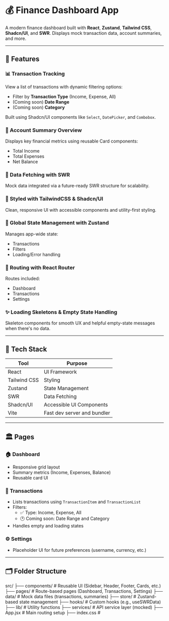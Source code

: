# 💰 Finance Dashboard App

A modern finance dashboard built with **React**, **Zustand**, **Tailwind CSS**, **Shadcn/UI**, and **SWR**. Displays mock transaction data, account summaries, and more.

---

## 🚀 Features

### 📊 Transaction Tracking

View a list of transactions with dynamic filtering options:

- Filter by **Transaction Type** (Income, Expense, All)
- (Coming soon) **Date Range**
- (Coming soon) **Category**

Built using Shadcn/UI components like `Select`, `DatePicker`, and `Combobox`.

### 📁 Account Summary Overview

Displays key financial metrics using reusable Card components:

- Total Income
- Total Expenses
- Net Balance

### 🔄 Data Fetching with SWR

Mock data integrated via a future-ready SWR structure for scalability.

### 🎨 Styled with TailwindCSS & Shadcn/UI

Clean, responsive UI with accessible components and utility-first styling.

### 🧠 Global State Management with Zustand

Manages app-wide state:

- Transactions
- Filters
- Loading/Error handling

### 🧭 Routing with React Router

Routes included:

- Dashboard
- Transactions
- Settings

### ✨ Loading Skeletons & Empty State Handling

Skeleton components for smooth UX and helpful empty-state messages when there's no data.

---

## 🧰 Tech Stack

| Tool         | Purpose                     |
| ------------ | --------------------------- |
| React        | UI Framework                |
| Tailwind CSS | Styling                     |
| Zustand      | State Management            |
| SWR          | Data Fetching               |
| Shadcn/UI    | Accessible UI Components    |
| Vite         | Fast dev server and bundler |

---

## 🏛️ Pages

### 🏠 Dashboard

- Responsive grid layout
- Summary metrics (Income, Expenses, Balance)
- Reusable card UI

### 📃 Transactions

- Lists transactions using `TransactionItem` and `TransactionList`
- Filters:
  - ✅ Type: Income, Expense, All
  - 🕐 Coming soon: Date Range and Category
- Handles empty and loading states

### ⚙️ Settings

- Placeholder UI for future preferences (username, currency, etc.)

---

## 🗂️ Folder Structure

src/ ├── components/ # Reusable UI (Sidebar, Header, Footer, Cards, etc.)
├── pages/ # Route-based pages (Dashboard, Transactions, Settings)
├── data/ # Mock data files (transactions, summaries)
├── store/ # Zustand-based state management
├── hooks/ # Custom hooks (e.g., useSWRData)
├── lib/ # Utility functions
├── services/ # API service layer (mocked)
├── App.jsx # Main routing setup
├── index.css #
